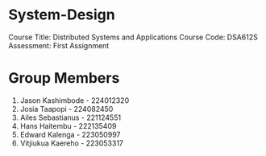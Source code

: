 # System-Design
Course Title: Distributed Systems and Applications 
Course Code: DSA612S 
Assessment: First Assignment

# Group Members
1. Jason Kashimbode - 224012320
2. Josia Taapopi - 224082450
3. Ailes Sebastianus - 221124551
4. Hans Haitembu - 222135409
5. Edward Kalenga - 223050997
6. Vitjiukua Kaereho - 223053317
